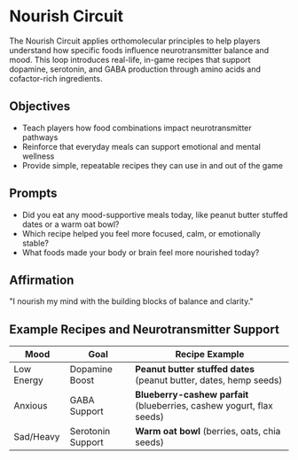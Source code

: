 # Nourish Circuit

The Nourish Circuit applies orthomolecular principles to help players understand how specific foods influence neurotransmitter balance and mood. This loop introduces real-life, in-game recipes that support dopamine, serotonin, and GABA production through amino acids and cofactor-rich ingredients.

## Objectives
- Teach players how food combinations impact neurotransmitter pathways
- Reinforce that everyday meals can support emotional and mental wellness
- Provide simple, repeatable recipes they can use in and out of the game

## Prompts
- Did you eat any mood-supportive meals today, like peanut butter stuffed dates or a warm oat bowl?
- Which recipe helped you feel more focused, calm, or emotionally stable?
- What foods made your body or brain feel more nourished today?

## Affirmation
"I nourish my mind with the building blocks of balance and clarity."

## Example Recipes and Neurotransmitter Support

| Mood       | Goal              | Recipe Example |
|------------|-------------------|----------------|
| Low Energy | Dopamine Boost    | **Peanut butter stuffed dates** (peanut butter, dates, hemp seeds) |
| Anxious    | GABA Support       | **Blueberry-cashew parfait** (blueberries, cashew yogurt, flax seeds) |
| Sad/Heavy  | Serotonin Support | **Warm oat bowl** (berries, oats, chia seeds) |
